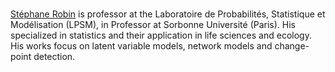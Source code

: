 <br/>

[Stéphane Robin](https://scj-robin.github.io) is professor at the Laboratoire de Probabilités, Statistique et Modélisation (LPSM), in Professor at Sorbonne Université (Paris). His specialized in statistics and their application in life sciences and ecology. His works focus on latent variable models,
 network models and change-point detection.

<a href="https://scholar.google.com/citations?user=7fBfsj0AAAAJ" title="Google Scholar"><i class="ai ai-google-scholar"></i></a>
<a href="https://scj-robin.github.io" title="Work"><i class="fas fa-briefcase"></i></a>
